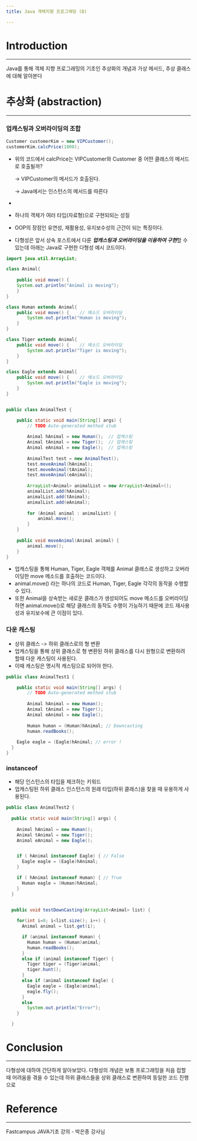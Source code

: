 ```yaml
---
title: Java 객체지향 프로그래밍 (8)

---
```




# Introduction

---

Java를 통해 객체 지향 프로그래밍의 기초인 추상화의 개념과 가상 메서드, 추상 클래스에 대해 알아본다



# 추상화 (abstraction)

---



### 업캐스팅과 오버라이딩의 조합

```java
Customer customerKim = new VIPCustomer();
customerKim.calcPrice(1000);
```

- 위의 코드에서 calcPrice는 VIPCustomer와 Customer 중 어떤 클래스의 메서드로 호출될까?

  -> VIPCustomer의 메서드가 호출된다.

  -> Java에서는 인스턴스의 메서드를 따른다



- 

- 하나의 객체가 여러 타입(자료형)으로 구현되되는 성질

- OOP의 장점인 유연성, 재활용성, 유지보수성의 근간이 되는 특징이다.

- 다형성은 앞서 상속 포스트에서 다룬 ***업캐스팅과 오버라이딩을 이용하여 구현***할 수 있는데 아래는 Java로 구현한 다형성 예시 코드이다.

```java
import java.util.ArrayList;

class Animal{
	
	public void move() {
    System.out.println("Animal is moving");
	}
}

class Human extends Animal{
	public void move() {	// 메소드 오버라이딩
		System.out.println("Human is moving");
	}
}

class Tiger extends Animal{
	public void move() {	// 메소드 오버라이딩
		System.out.println("Tiger is moving");
	}
}

class Eagle extends Animal{
	public void move() {	// 메소드 오버라이딩
		System.out.println("Eagle is moving");
	}
}


public class AnimalTest {

	public static void main(String[] args) {
		// TODO Auto-generated method stub
		
		Animal hAnimal = new Human();  // 업캐스팅
		Animal tAnimal = new Tiger();  // 업캐스팅
		Animal eAnimal = new Eagle();  // 업캐스팅
		
		AnimalTest test = new AnimalTest();
		test.moveAnimal(hAnimal);
		test.moveAnimal(tAnimal);
		test.moveAnimal(eAnimal);
		
		ArrayList<Animal> animalList = new ArrayList<Animal>();
		animalList.add(hAnimal);
		animalList.add(tAnimal);
		animalList.add(eAnimal);
		
		for (Animal animal : animalList) {
			animal.move();
		}
	}
	
	public void moveAnimal(Animal animal) {
		animal.move();
	}
}
```

- 업캐스팅을 통해 Human, Tiger, Eagle 객체를 Animal 클래스로 생성하고 오버라이딩한 move 메소드를 호출하는 코드이다.
- animal.move() 라는 하나의 코드로 Human, Tiger, Eagle 각각의 동작을 수행할 수 있다.
- 또한 Animal을 상속받는 새로운 클래스가 생성되어도 move 메소드를 오버라이딩하면 animal.move()로 해당 클래스의 동작도 수행이 가능하기 때문에 코드 재사용성과 유지보수에 큰 이점이 있다.



### 다운 캐스팅

- 상위 클래스 -> 하위 클래스로의 형 변환
- 업캐스팅을 통해 상위 클래스로 형 변환된 하위 클래스를 다시 원형으로 변환하려 할때 다운 캐스팅이 사용된다.
- 이때 캐스팅은 명시적 캐스팅으로 되어야 한다.

```java
public class AnimalTest1 {

	public static void main(String[] args) {
		// TODO Auto-generated method stub
		
		Animal hAnimal = new Human();
		Animal tAnimal = new Tiger();
		Animal eAnimal = new Eagle();
		
		Human human = (Human)hAnimal; // Downcasting
		human.readBooks();
    
    Eagle eagle = (Eagle)hAnimal; // error !
  }
}
```



### instanceof

- 해당 인스턴스의 타입을 체크하는 키워드
- 업캐스팅된 하위 클래스 인스턴스의 원래 타입(하위 클래스)을 찾을 때 유용하게 사용된다.

```java
public class AnimalTest2 {
  
  public static void main(String[] args) {
    
    Animal hAnimal = new Human();
    Animal tAnimal = new Tiger();
    Animal eAnimal = new Eagle();


    if ( hAnimal instanceof Eagle) { // False
      Eagle eagle = (Eagle)hAnimal;
    }

    if ( hAnimal instanceof Human) { // True
      Human eagle = (Human)hAnimal;
    }
  }


  public void testDownCasting(ArrayList<Animal> list) {
    
    for(int i=0; i<list.size(); i++) {
      Animal animal = list.get(i);

      if (animal instanceof Human) {
        Human human = (Human)animal;
        human.readBooks();
      }
      else if (animal instanceof Tiger) {
        Tiger tiger = (Tiger)animal;
        tiger.hunt();
      }
      else if (animal instanceof Eagle) {
        Eagle eagle = (Eagle)animal;
        eagle.fly();
      }
      else
        System.out.println("Error");
    }

  }
```



#  Conclusion

---

다형성에 대하여 간단하게 알아보았다. 다형성의 개념은 보통 프로그래밍을 처음 접할 때 어려움을 겪을 수 있는데 하위 클래스들을 상위 클래스로 변환하여 동일한 코드 진행으로



# Reference

---

Fastcampus JAVA기초 강의 - 박은종 강사님
